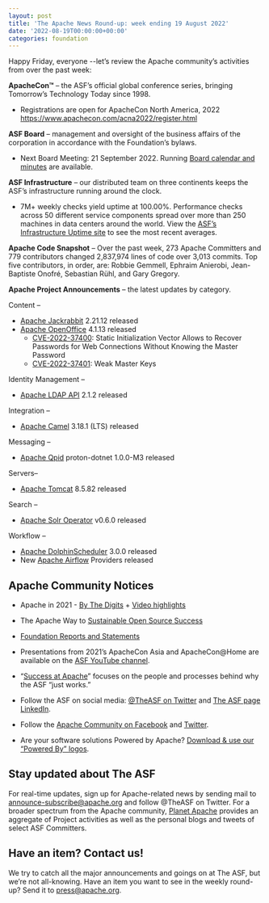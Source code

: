 ```yaml
---
layout: post
title: 'The Apache News Round-up: week ending 19 August 2022'
date: '2022-08-19T00:00:00+00:00'
categories: foundation
---
```

<p><span data-position="51" data-size="96">Happy Friday, everyone --let’s review the Apache community’s activities from over the past week:</span></p><p class="part" data-startline="5" data-endline="5" data-position="149" data-size="0"><strong data-position="149" data-size="0"><span data-position="151" data-size="10">ApacheCon™</span></strong><span data-position="163" data-size="96"> – the ASF’s official global conference series, bringing Tomorrow’s Technology Today since 1998.</span></p><ul class="part" data-startline="6" data-endline="7"><li class="" data-startline="6" data-endline="7" data-position="263" data-size="0"><span data-position="263" data-size="57">Registrations are open for ApacheCon North America, 2022 </span><a href="https://www.apachecon.com/acna2022/register.html" target="_blank" rel="noopener"><span data-position="320" data-size="48">https://www.apachecon.com/acna2022/register.html</span></a></li></ul><p class="part" data-startline="8" data-endline="8" data-position="370" data-size="0"><strong data-position="370" data-size="0"><span data-position="372" data-size="9">ASF Board</span></strong><span data-position="383" data-size="114"> – management and oversight of the business affairs of the corporation in accordance with the Foundation’s bylaws.</span></p><ul class="part" data-startline="9" data-endline="10"><li class="" data-startline="9" data-endline="10" data-position="501" data-size="0"><span data-position="502" data-size="47">Next Board Meeting: 21 September 2022. Running </span><a href="https://apache.org/foundation/board/calendar.html" target="_blank" rel="noopener"><span data-position="549" data-size="26">Board calendar and minutes</span></a><span data-position="627" data-size="15"> are available.</span></li></ul><p class="part" data-startline="11" data-endline="11" data-position="644" data-size="0"><strong data-position="644" data-size="0"><span data-position="646" data-size="18">ASF Infrastructure</span></strong><span data-position="666" data-size="100"> – our distributed team on three continents keeps the ASF’s infrastructure running around the clock.</span></p><ul class="part" data-startline="12" data-endline="13"><li class="" data-startline="12" data-endline="13" data-position="770" data-size="0"><span data-position="771" data-size="179">7M+
 weekly checks yield uptime at 100.00%. Performance checks across 50 
different service components spread over more than 250 machines in data 
centers around the world. View the </span><a href="http://www.apache.org/uptime/" target="_blank" rel="noopener"><span data-position="950" data-size="32">ASF’s Infrastructure Uptime site</span></a><span data-position="1014" data-size="33"> to see the most recent averages.</span></li></ul><p class="part" data-startline="14" data-endline="14" data-position="1049" data-size="0"><strong data-position="1049" data-size="0"><span data-position="1051" data-size="20">Apache Code Snapshot</span></strong><span data-position="1073" data-size="245">
 – Over the past week, 273 Apache Committers and 779 contributors 
changed 2,837,974 lines of code over 3,013 commits. Top five 
contributors, in order, are: Robbie Gemmell, Ephraim Anierobi, 
Jean-Baptiste Onofré, Sebastian Rühl, and Gary Gregory.</span></p><p class="part" data-startline="16" data-endline="16" data-position="1320" data-size="0"><strong data-position="1320" data-size="0"><span data-position="1322" data-size="28">Apache Project Announcements</span></strong><span data-position="1352" data-size="34"> – the latest updates by category.</span></p><p class="part" data-startline="18" data-endline="18" data-position="1388" data-size="0"><span data-position="1388" data-size="10">Content –</span></p><ul class="part" data-startline="19" data-endline="23"><li class="" data-startline="19" data-endline="19" data-position="1402" data-size="0"><a href="http://jackrabbit.apache.org" target="_blank" rel="noopener"><span data-position="1403" data-size="17">Apache Jackrabbit</span></a><span data-position="1451" data-size="17"> 2.21.12 released</span></li><li class="" data-startline="20" data-endline="23" data-position="1472" data-size="0"><a href="http://openoffice.apache.org" target="_blank" rel="noopener"><span data-position="1473" data-size="17">Apache OpenOffice</span></a><span data-position="1521" data-size="16"> 4.1.13 released</span>
<ul><li class="" data-startline="21" data-endline="21" data-position="1545" data-size="0"><a href="https://lists.apache.org/thread/7qhdxb9tvqvwfvqvrww6rod47rj7xm36" target="_blank" rel="noopener"><span data-position="1546" data-size="14">CVE-2022-37400</span></a><span data-position="1627" data-size="114">: Static Initialization Vector Allows to Recover Passwords for Web Connections Without Knowing the Master Password</span></li><li class="" data-startline="22" data-endline="23" data-position="1749" data-size="0"><a href="https://lists.apache.org/thread/skqcxsl6zb2pnm6n296ch2hdxf53bo3p" target="_blank" rel="noopener"><span data-position="1750" data-size="14">CVE-2022-37401</span></a><span data-position="1831" data-size="18">: Weak Master Keys</span></li></ul>
</li></ul><p class="part" data-startline="24" data-endline="24" data-position="1851" data-size="0"><span data-position="1851" data-size="22">Identity Management –</span></p><ul class="part" data-startline="25" data-endline="26"><li class="" data-startline="25" data-endline="26" data-position="1878" data-size="0"><a href="https://directory.apache.org/api" target="_blank" rel="noopener"><span data-position="1879" data-size="15">Apache LDAP API</span></a><span data-position="1929" data-size="15"> 2.1.2 released</span></li></ul><p class="part" data-startline="27" data-endline="27" data-position="1947" data-size="0"><span data-position="1947" data-size="14">Integration –</span></p><ul class="part" data-startline="28" data-endline="29"><li class="" data-startline="28" data-endline="29" data-position="1965" data-size="0"><a href="https://camel.apache.org" target="_blank" rel="noopener"><span data-position="1966" data-size="12">Apache Camel</span></a><span data-position="2005" data-size="22"> 3.18.1 (LTS) released</span></li></ul><p class="part" data-startline="30" data-endline="30" data-position="2029" data-size="0"><span data-position="2029" data-size="12">Messaging –</span></p><ul class="part" data-startline="31" data-endline="32"><li class="" data-startline="31" data-endline="32" data-position="2045" data-size="0"><a href="http://qpid.apache.org" target="_blank" rel="noopener"><span data-position="2046" data-size="11">Apache Qpid</span></a><span data-position="2082" data-size="32"> proton-dotnet 1.0.0-M3 released</span></li></ul><p class="part" data-startline="33" data-endline="33" data-position="2116" data-size="0"><span data-position="2116" data-size="9">Servers–</span></p><ul class="part" data-startline="34" data-endline="35"><li class="" data-startline="34" data-endline="35" data-position="2129" data-size="0"><a href="https://tomcat.apache.org" target="_blank" rel="noopener"><span data-position="2130" data-size="13">Apache Tomcat</span></a><span data-position="2171" data-size="16"> 8.5.82 released</span></li></ul><p class="part" data-startline="36" data-endline="36" data-position="2189" data-size="0"><span data-position="2189" data-size="9">Search –</span></p><ul class="part" data-startline="37" data-endline="38"><li class="" data-startline="37" data-endline="38" data-position="2202" data-size="0"><a href="https://solr.apache.org/operator" target="_blank" rel="noopener"><span data-position="2203" data-size="20">Apache Solr Operator</span></a><span data-position="2258" data-size="16"> v0.6.0 released</span></li></ul><p data-size="0" data-position="2276" data-endline="39" data-startline="39" class="part in-view"><span data-position="2276" data-size="11">Workflow –</span></p><ul class="part in-view" data-startline="40" data-endline="44"><li class="" data-startline="40" data-endline="40" data-position="2291" data-size="0"><a href="https://dolphinscheduler.apache.org/" target="_blank" rel="noopener"><span data-position="2292" data-size="23">Apache DolphinScheduler</span></a><span data-position="2354" data-size="15"> 3.0.0 released</span></li><li class="" data-startline="41" data-endline="44" data-position="2373" data-size="0"><span data-position="2374" data-size="4">New </span><a href="https://airflow.apache.org" target="_blank" rel="noopener"><span data-position="2378" data-size="14">Apache Airflow</span></a><span data-position="2421" data-size="19"> Providers released</span></li></ul><h2 class="part in-view" data-startline="45" data-endline="45" id="Apache-Community-Notices" data-id="Apache-Community-Notices"><a class="anchor hidden-xs" href="https://hackmd.io/O_zN1H7TQLeq6TsyDE5UTg?both#Apache-Community-Notices" title="Apache-Community-Notices"></a></h2><h2 class="part in-view" data-startline="45" data-endline="45" id="Apache-Community-Notices" data-id="Apache-Community-Notices"><span data-position="2447" data-size="24">Apache Community Notices</span></h2><ul class="part in-view" data-startline="47" data-endline="61"><li class="" data-startline="47" data-endline="48" data-position="2476" data-size="0">
<p data-position="2473" data-size="0"><span data-position="2477" data-size="17">Apache in 2021 - </span><a href="https://s.apache.org/Apache2021Digits" target="_blank" rel="noopener"><span data-position="2494" data-size="13">By The Digits</span></a><span data-position="2548" data-size="3"> + </span><a href="https://youtu.be/GU0SV_2tWkU" target="_blank" rel="noopener"><span data-position="2551" data-size="16">Video highlights</span></a></p>
</li><li class="" data-startline="49" data-endline="50" data-position="2604" data-size="0">
<p data-position="2601" data-size="0"><span data-position="2605" data-size="18">The Apache Way to </span><a href="https://s.apache.org/GhnI" target="_blank" rel="noopener"><span data-position="2623" data-size="31">Sustainable Open Source Success</span></a></p>
</li><li class="" data-startline="51" data-endline="52" data-position="2688" data-size="0">
<p data-position="2685" data-size="0"><a href="http://www.apache.org/foundation/reports.html" target="_blank" rel="noopener"><span data-position="2689" data-size="33">Foundation Reports and Statements</span></a></p>
</li><li class="" data-startline="53" data-endline="54" data-position="2775" data-size="0">
<p data-position="2772" data-size="0"><span data-position="2775" data-size="81">Presentations from 2021’s ApacheCon Asia and ApacheCon@Home are available on the </span><a href="https://www.youtube.com/c/TheApacheFoundation/" target="_blank" rel="noopener"><span data-position="2857" data-size="19">ASF YouTube channel</span></a><span data-position="2925" data-size="1">.</span></p>
</li><li class="" data-startline="55" data-endline="56" data-position="2931" data-size="0">
<p data-position="2928" data-size="0"><span data-position="2932" data-size="1">“</span><a href="https://blogs.apache.org/foundation/category/SuccessAtApache" target="_blank" rel="noopener"><span data-position="2933" data-size="17">Success at Apache</span></a><span data-position="3013" data-size="70">” focuses on the people and processes behind why the ASF “just works.”</span></p>
</li><li class="" data-startline="57" data-endline="58" data-position="3089" data-size="0">
<p data-position="3086" data-size="0"><span data-position="3090" data-size="32">Follow the ASF on social media: </span><a href="https://twitter.com/TheASF" target="_blank" rel="noopener"><span data-position="3122" data-size="18">@TheASF on Twitter</span></a><span data-position="3170" data-size="5"> and </span><a href="https://www.linkedin.com/company/the-apache-software-foundation" target="_blank" rel="noopener"><span data-position="3175" data-size="21">The ASF page LinkedIn</span></a><span data-position="3262" data-size="1">.</span></p>
</li><li class="" data-startline="59" data-endline="59" data-position="3269" data-size="0">
<p data-position="3266" data-size="0"><span data-position="3270" data-size="11">Follow the </span><a href="https://www.facebook.com/ApacheSoftwareFoundation/" target="_blank" rel="noopener"><span data-position="3281" data-size="28">Apache Community on Facebook</span></a><span data-position="3363" data-size="5"> and </span><a href="https://twitter.com/ApacheCommunity" target="_blank" rel="noopener"><span data-position="3368" data-size="7">Twitter</span></a><span data-position="3413" data-size="1">.</span></p>
</li><li class="" data-startline="60" data-endline="61" data-position="3419" data-size="0">
<p data-position="3416" data-size="0"><span data-position="3420" data-size="47">Are your software solutions Powered by Apache? </span><a href="http://www.apache.org/foundation/press/kit/#poweredby" target="_blank" rel="noopener"><span data-position="3467" data-size="37">Download &amp; use our “Powered By” logos</span></a><span data-position="3560" data-size="1">.</span></p>
</li></ul><h2 class="part in-view" data-startline="62" data-endline="62" id="Stay-updated-about-The-ASF" data-id="Stay-updated-about-The-ASF"><a class="anchor hidden-xs" href="https://hackmd.io/O_zN1H7TQLeq6TsyDE5UTg?both#Stay-updated-about-The-ASF" title="Stay-updated-about-The-ASF"></a></h2><h2 class="part in-view" data-startline="62" data-endline="62" id="Stay-updated-about-The-ASF" data-id="Stay-updated-about-The-ASF"><span data-position="3566" data-size="26">Stay updated about The ASF</span></h2><p class="part in-view" data-startline="64" data-endline="64" data-position="3594" data-size="0"><span data-position="3594" data-size="74">For real-time updates, sign up for Apache-related news by sending mail to </span><a href="mailto:announce-subscribe@apache.org" target="_blank" rel="noopener"><span data-position="3668" data-size="29">announce-subscribe@apache.org</span></a><span data-position="3697" data-size="82"> and follow @TheASF on Twitter. For a broader spectrum from the Apache community, </span><a href="https://twitter.com/PlanetApache" target="_blank" rel="noopener"><span data-position="3780" data-size="13">Planet Apache</span></a><span data-position="3828" data-size="111"> provides an aggregate of Project activities as well as the personal blogs and tweets of select ASF Committers.</span></p><h2 class="part in-view" data-startline="67" data-endline="67" id="Have-an-item-Contact-us" data-id="Have-an-item-Contact-us"><a class="anchor hidden-xs" href="https://hackmd.io/O_zN1H7TQLeq6TsyDE5UTg?both#Have-an-item-Contact-us" title="Have-an-item-Contact-us"></a></h2><h2 class="part in-view" data-startline="67" data-endline="67" id="Have-an-item-Contact-us" data-id="Have-an-item-Contact-us"><span data-position="3895" data-size="25">Have an item? Contact us!</span></h2><p class="part in-view" data-startline="69" data-endline="69" data-position="3972" data-size="0"><span data-position="3922" data-size="161">We
 try to catch all the major announcements and goings on at The ASF, but 
we’re not all-knowing. Have an item you want to see in the weekly 
round-up? Send it to </span><a href="mailto:press@apache.org" target="_blank" rel="noopener"><span data-position="4083" data-size="16">press@apache.org</span></a><span data-position="4099" data-size="1">.</span></p>
